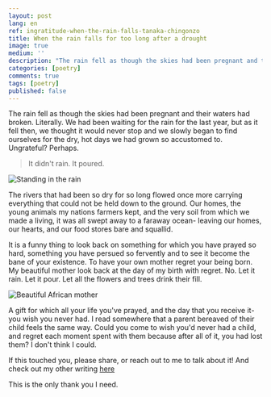 ```yaml
---
layout: post
lang: en
ref: ingratitude-when-the-rain-falls-tanaka-chingonzo
title: When the rain falls for too long after a drought
image: true
medium: ''
description: "The rain fell as though the skies had been pregnant and their waters had broken. Literally."
categories: [poetry]
comments: true
tags: [poetry]
published: false
---
```


The rain fell as though the skies had been pregnant and their waters had broken. Literally. We had been waiting for the rain for the last year, but as it fell then, we thought it would never stop and we slowly began to find ourselves for the dry, hot days we had grown so accustomed to. Ungrateful? Perhaps.

>It didn't rain. It poured.

![Standing in the rain](http://4.bp.blogspot.com/-zfmBkeuAPsY/VQF9K4DM1oI/AAAAAAAHyIg/HEDdXcZE-tU/s1600/Rain.jpg)

The rivers that had been so dry for so long flowed once more carrying everything that could not be held down to the ground. Our homes, the young animals my nations farmers kept, and the very soil from which we made a living, it was all swept away to a faraway ocean- leaving our homes, our hearts, and our food stores bare and squallid.

It is a funny thing to look back on something for which you have prayed so hard, something you have persued so fervently and to see it become the bane of your existence. To have your own mother regret your being born. My beautiful mother look back at the day of my birth with regret. No. Let it rain. Let it pour. Let all the flowers and trees drink their fill.

![Beautiful African mother](https://img1.etsystatic.com/006/0/6813621/il_fullxfull.376381931_od89.jpg)

A gift for which all your life you've prayed, and the day that you receive it- you wish you never had. I read somewhere that a parent bereaved of their child feels the same way. Could you come to wish you'd never had a child, and regret each moment spent with them because after all of it, you had lost them? I don't think I could.

If this touched you, please share, or reach out to me to talk about it! And check out my other writing [here](http://medium.com/@tanakachingonzo)

This is the only thank you I need.
